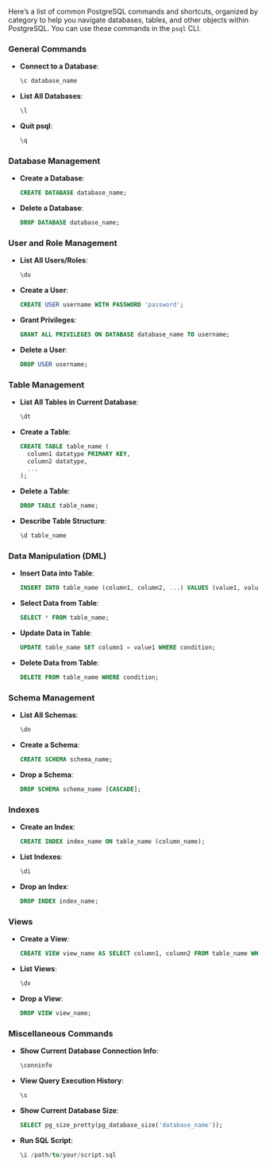 Here’s a list of common PostgreSQL commands and shortcuts, organized by category to help you navigate databases, tables, and other objects within PostgreSQL. You can use these commands in the `psql` CLI.

### General Commands

- **Connect to a Database**: 
  ```sql
  \c database_name
  ```

- **List All Databases**:
  ```sql
  \l
  ```

- **Quit psql**:
  ```sql
  \q
  ```

### Database Management

- **Create a Database**:
  ```sql
  CREATE DATABASE database_name;
  ```

- **Delete a Database**:
  ```sql
  DROP DATABASE database_name;
  ```

### User and Role Management

- **List All Users/Roles**:
  ```sql
  \du
  ```

- **Create a User**:
  ```sql
  CREATE USER username WITH PASSWORD 'password';
  ```

- **Grant Privileges**:
  ```sql
  GRANT ALL PRIVILEGES ON DATABASE database_name TO username;
  ```

- **Delete a User**:
  ```sql
  DROP USER username;
  ```

### Table Management

- **List All Tables in Current Database**:
  ```sql
  \dt
  ```

- **Create a Table**:
  ```sql
  CREATE TABLE table_name (
    column1 datatype PRIMARY KEY,
    column2 datatype,
    ...
  );
  ```

- **Delete a Table**:
  ```sql
  DROP TABLE table_name;
  ```

- **Describe Table Structure**:
  ```sql
  \d table_name
  ```

### Data Manipulation (DML)

- **Insert Data into Table**:
  ```sql
  INSERT INTO table_name (column1, column2, ...) VALUES (value1, value2, ...);
  ```

- **Select Data from Table**:
  ```sql
  SELECT * FROM table_name;
  ```

- **Update Data in Table**:
  ```sql
  UPDATE table_name SET column1 = value1 WHERE condition;
  ```

- **Delete Data from Table**:
  ```sql
  DELETE FROM table_name WHERE condition;
  ```

### Schema Management

- **List All Schemas**:
  ```sql
  \dn
  ```

- **Create a Schema**:
  ```sql
  CREATE SCHEMA schema_name;
  ```

- **Drop a Schema**:
  ```sql
  DROP SCHEMA schema_name [CASCADE];
  ```

### Indexes

- **Create an Index**:
  ```sql
  CREATE INDEX index_name ON table_name (column_name);
  ```

- **List Indexes**:
  ```sql
  \di
  ```

- **Drop an Index**:
  ```sql
  DROP INDEX index_name;
  ```

### Views

- **Create a View**:
  ```sql
  CREATE VIEW view_name AS SELECT column1, column2 FROM table_name WHERE condition;
  ```

- **List Views**:
  ```sql
  \dv
  ```

- **Drop a View**:
  ```sql
  DROP VIEW view_name;
  ```

### Miscellaneous Commands

- **Show Current Database Connection Info**:
  ```sql
  \conninfo
  ```

- **View Query Execution History**:
  ```sql
  \s
  ```

- **Show Current Database Size**:
  ```sql
  SELECT pg_size_pretty(pg_database_size('database_name'));
  ```

- **Run SQL Script**:
  ```sql
  \i /path/to/your/script.sql
  ```

